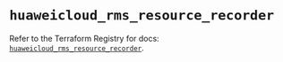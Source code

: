 # `huaweicloud_rms_resource_recorder`

Refer to the Terraform Registry for docs: [`huaweicloud_rms_resource_recorder`](https://registry.terraform.io/providers/huaweicloud/huaweicloud/1.71.1/docs/resources/rms_resource_recorder).
